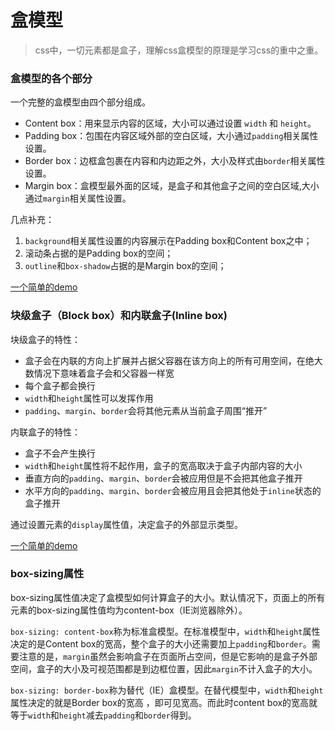 # 盒模型

> css中，一切元素都是盒子，理解css盒模型的原理是学习css的重中之重。

### 盒模型的各个部分

一个完整的盒模型由四个部分组成。

- Content box：用来显示内容的区域，大小可以通过设置 `width` 和 `height`。
- Padding box：包围在内容区域外部的空白区域，大小通过`padding`相关属性设置。
- Border box：边框盒包裹在内容和内边距之外，大小及样式由`border`相关属性设置。
- Margin box：盒模型最外面的区域，是盒子和其他盒子之间的空白区域,大小通过`margin`相关属性设置。

几点补充：

1. `background`相关属性设置的内容展示在Padding box和Content box之中；
2. 滚动条占据的是Padding box的空间；
3. `outline`和`box-shadow`占据的是Margin box的空间；

[一个简单的demo](https://codepen.io/pandaxxb/pen/eYvLRQv)

### 块级盒子（Block box）和内联盒子(Inline box)

块级盒子的特性：

- 盒子会在内联的方向上扩展并占据父容器在该方向上的所有可用空间，在绝大数情况下意味着盒子会和父容器一样宽
- 每个盒子都会换行
- `width`和`height`属性可以发挥作用
- `padding`、`margin`、`border`会将其他元素从当前盒子周围“推开”

内联盒子的特性：

- 盒子不会产生换行
- `width`和`height`属性将不起作用，盒子的宽高取决于盒子内部内容的大小
- 垂直方向的`padding`、`margin`、`border`会被应用但是不会把其他盒子推开
- 水平方向的`padding`、`margin`、`border`会被应用且会把其他处于`inline`状态的盒子推开

通过设置元素的`display`属性值，决定盒子的外部显示类型。

[一个简单的demo](https://codepen.io/pandaxxb/pen/GRWXvQp)

### box-sizing属性

​	box-sizing属性值决定了盒模型如何计算盒子的大小。默认情况下，页面上的所有元素的box-sizing属性值均为content-box（IE浏览器除外）。

​	`box-sizing: content-box`称为标准盒模型。在标准模型中，`width`和`height`属性决定的是Content box的宽高，整个盒子的大小还需要加上`padding`和`border`。需要注意的是，`margin`虽然会影响盒子在页面所占空间，但是它影响的是盒子外部空间，盒子的大小及可视范围都是到边框位置，因此`margin`不计入盒子的大小。

​	`box-sizing: border-box`称为替代（IE）盒模型。在替代模型中，`width`和`height`属性决定的就是Border box的宽高 ，即可见宽高。而此时content box的宽高就等于`width`和`height`减去`padding`和`border`得到。

